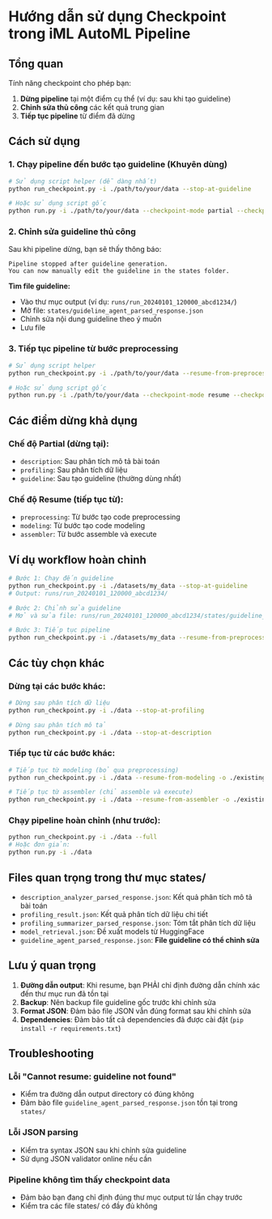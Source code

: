 # Hướng dẫn sử dụng Checkpoint trong iML AutoML Pipeline

## Tổng quan

Tính năng checkpoint cho phép bạn:
1. **Dừng pipeline** tại một điểm cụ thể (ví dụ: sau khi tạo guideline)
2. **Chỉnh sửa thủ công** các kết quả trung gian 
3. **Tiếp tục pipeline** từ điểm đã dừng

## Cách sử dụng

### 1. Chạy pipeline đến bước tạo guideline (Khuyên dùng)

```bash
# Sử dụng script helper (dễ dàng nhất)
python run_checkpoint.py -i ./path/to/your/data --stop-at-guideline

# Hoặc sử dụng script gốc
python run.py -i ./path/to/your/data --checkpoint-mode partial --checkpoint-action guideline
```

### 2. Chỉnh sửa guideline thủ công

Sau khi pipeline dừng, bạn sẽ thấy thông báo:
```
Pipeline stopped after guideline generation.
You can now manually edit the guideline in the states folder.
```

**Tìm file guideline:**
- Vào thư mục output (ví dụ: `runs/run_20240101_120000_abcd1234/`)
- Mở file: `states/guideline_agent_parsed_response.json`
- Chỉnh sửa nội dung guideline theo ý muốn
- Lưu file

### 3. Tiếp tục pipeline từ bước preprocessing

```bash
# Sử dụng script helper
python run_checkpoint.py -i ./path/to/your/data --resume-from-preprocessing -o ./runs/run_20240101_120000_abcd1234

# Hoặc sử dụng script gốc  
python run.py -i ./path/to/your/data --checkpoint-mode resume --checkpoint-action preprocessing -o ./runs/run_20240101_120000_abcd1234
```

## Các điểm dừng khả dụng

### Chế độ Partial (dừng tại):
- `description`: Sau phân tích mô tả bài toán
- `profiling`: Sau phân tích dữ liệu  
- `guideline`: Sau tạo guideline (thường dùng nhất)

### Chế độ Resume (tiếp tục từ):
- `preprocessing`: Từ bước tạo code preprocessing
- `modeling`: Từ bước tạo code modeling
- `assembler`: Từ bước assemble và execute

## Ví dụ workflow hoàn chỉnh

```bash
# Bước 1: Chạy đến guideline
python run_checkpoint.py -i ./datasets/my_data --stop-at-guideline
# Output: runs/run_20240101_120000_abcd1234/

# Bước 2: Chỉnh sửa guideline
# Mở và sửa file: runs/run_20240101_120000_abcd1234/states/guideline_agent_parsed_response.json

# Bước 3: Tiếp tục pipeline
python run_checkpoint.py -i ./datasets/my_data --resume-from-preprocessing -o ./runs/run_20240101_120000_abcd1234
```

## Các tùy chọn khác

### Dừng tại các bước khác:
```bash
# Dừng sau phân tích dữ liệu
python run_checkpoint.py -i ./data --stop-at-profiling

# Dừng sau phân tích mô tả
python run_checkpoint.py -i ./data --stop-at-description
```

### Tiếp tục từ các bước khác:
```bash
# Tiếp tục từ modeling (bỏ qua preprocessing)
python run_checkpoint.py -i ./data --resume-from-modeling -o ./existing_run

# Tiếp tục từ assembler (chỉ assemble và execute)
python run_checkpoint.py -i ./data --resume-from-assembler -o ./existing_run
```

### Chạy pipeline hoàn chỉnh (như trước):
```bash
python run_checkpoint.py -i ./data --full
# Hoặc đơn giản:
python run.py -i ./data
```

## Files quan trọng trong thư mục states/

- `description_analyzer_parsed_response.json`: Kết quả phân tích mô tả bài toán
- `profiling_result.json`: Kết quả phân tích dữ liệu chi tiết
- `profiling_summarizer_parsed_response.json`: Tóm tắt phân tích dữ liệu  
- `model_retrieval.json`: Đề xuất models từ HuggingFace
- `guideline_agent_parsed_response.json`: **File guideline có thể chỉnh sửa**

## Lưu ý quan trọng

1. **Đường dẫn output**: Khi resume, bạn PHẢI chỉ định đường dẫn chính xác đến thư mục run đã tồn tại
2. **Backup**: Nên backup file guideline gốc trước khi chỉnh sửa
3. **Format JSON**: Đảm bảo file JSON vẫn đúng format sau khi chỉnh sửa
4. **Dependencies**: Đảm bảo tất cả dependencies đã được cài đặt (`pip install -r requirements.txt`)

## Troubleshooting

### Lỗi "Cannot resume: guideline not found"
- Kiểm tra đường dẫn output directory có đúng không
- Đảm bảo file `guideline_agent_parsed_response.json` tồn tại trong `states/`

### Lỗi JSON parsing  
- Kiểm tra syntax JSON sau khi chỉnh sửa guideline
- Sử dụng JSON validator online nếu cần

### Pipeline không tìm thấy checkpoint data
- Đảm bảo bạn đang chỉ định đúng thư mục output từ lần chạy trước
- Kiểm tra các file states/ có đầy đủ không
